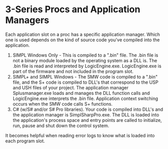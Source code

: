 # 3-Series Procs and Application Managers #

Each application slot on a proc has a specific application manager. Which one is used depends on the kind of source code you've compiled into the application.
 
1. SIMPL Windows Only - This is compiled to a ".bin" file. The .bin file is not a binary module loaded by the operating system as a DLL is. The .bin file is read and interpreted by LogicEngine.exe. LogicEngine.exe is part of the firmware and not included in the program slot.
2. SIMPL+ and SIMPL Windows - The SMW code is compiled to a ".bin" file, and the S+ code is compiled to DLL's that correspond to the USP and USH files of your project. The application manager Splusmanager.exe loads and manages the DLL function calls and LogicEngine.exe interprets the .bin file. Application context switching occurs when the SMW code calls S+ functions.
3. C# (w/S# and/or S# Pro libraries). Your code is compiled into DLL's and the application manager is SimplSharpPro.exe. The DLL is loaded into the application's process space and entry points are called to initialize, run, pause and shut down the control system.

It becomes helpful when reading error logs to know what is loaded into each program slot.
